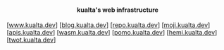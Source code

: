 <h4 align="center"> kualta's web infrastructure </h4> 

[<a href="https://www.kualta.dev">www.kualta.dev</a>]
[<a href="https://blog.kualta.dev">blog.kualta.dev</a>]
[<a href="https://repo.kualta.dev">repo.kualta.dev</a>]
[<a href="https://moji.kualta.dev">moji.kualta.dev</a>]
[<a href="https://apis.kualta.dev">apis.kualta.dev</a>]
[<a href="https://wasm.kualta.dev">wasm.kualta.dev</a>]
[<a href="https://pomo.kualta.dev">pomo.kualta.dev</a>]
[<a href="https://hemi.kualta.dev">hemi.kualta.dev</a>]
[<a href="https://twot.kualta.dev">twot.kualta.dev</a>]